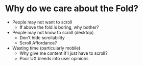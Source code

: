 # Why do we care about the Fold?

- People may not want to scroll
  - If above the fold is boring, why bother?
- People may not know to scroll (desktop)
  - Don't hide scrollability 
  - Scroll Affordance?
- Wasting time (particularly mobile)
  - Why give me content if I just have to scroll?
  - Poor UX bleeds into user opinions


